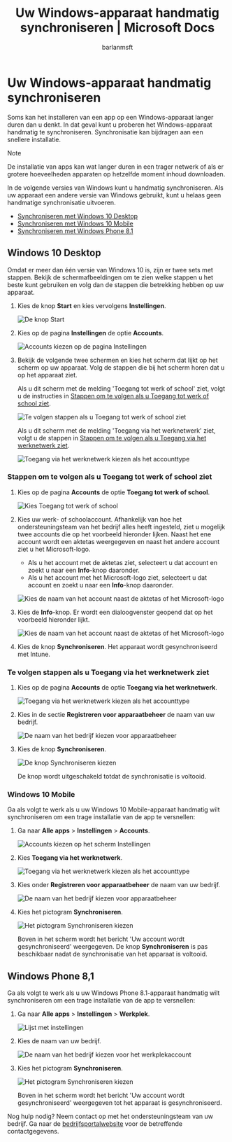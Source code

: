 ﻿---
title: Uw Windows-apparaat handmatig synchroniseren | Microsoft Docs
description: 
keywords: 
author: barlanmsft
ms.author: barlan
manager: angrobe
ms.date: 05/19/2017
ms.topic: article
ms.prod: 
ms.service: microsoft-intune
ms.technology: 
ms.assetid: 443c6de7-5187-4dc4-b844-6085a0c659bd
searchScope: User help
ROBOTS: 
ms.reviewer: priyar
ms.suite: ems
ms.custom: intune-enduser
ms.openlocfilehash: cf43ed13b852cccbce44e2a31890e164e3519490
ms.sourcegitcommit: db7a7bbead3a3fa78c4d643607f709a2909eb608
ms.translationtype: HT
ms.contentlocale: nl-NL
ms.lasthandoff: 09/28/2017
---
# <a name="sync-your-windows-device-manually"></a>Uw Windows-apparaat handmatig synchroniseren

Soms kan het installeren van een app op een Windows-apparaat langer duren dan u denkt. In dat geval kunt u proberen het Windows-apparaat handmatig te synchroniseren. Synchronisatie kan bijdragen aan een snellere installatie.

> [!Note]
> De installatie van apps kan wat langer duren in een trager netwerk of als er grotere hoeveelheden apparaten op hetzelfde moment inhoud downloaden.

In de volgende versies van Windows kunt u handmatig synchroniseren. Als uw apparaat een andere versie van Windows gebruikt, kunt u helaas geen handmatige synchronisatie uitvoeren.

* [Synchroniseren met Windows 10 Desktop](#windows-10-desktop)
* [Synchroniseren met Windows 10 Mobile](#windows-10-mobile)
* [Synchroniseren met Windows Phone 8.1](#windows-phone-81)

## <a name="windows-10-desktop"></a>Windows 10 Desktop
Omdat er meer dan één versie van Windows 10 is, zijn er twee sets met stappen. Bekijk de schermafbeeldingen om te zien welke stappen u het beste kunt gebruiken en volg dan de stappen die betrekking hebben op uw apparaat.

1. Kies de knop **Start** en kies vervolgens **Instellingen**.

    ![De knop Start](./media/win10pc-sync-1-start-button.png)

2. Kies op de pagina **Instellingen** de optie **Accounts**.

    ![Accounts kiezen op de pagina Instellingen](./media/win10pc-sync-2-settings-accounts.png)

3. Bekijk de volgende twee schermen en kies het scherm dat lijkt op het scherm op uw apparaat. Volg de stappen die bij het scherm horen dat u op het apparaat ziet.

    Als u dit scherm met de melding 'Toegang tot werk of school' ziet, volgt u de instructies in [Stappen om te volgen als u Toegang tot werk of school ziet](#steps-to-follow-if-you-see-access-work-or-school).

    ![Te volgen stappen als u Toegang tot werk of school ziet](./media/w10-enroll-rs1-connect-to-work-or-school.png)

    Als u dit scherm met de melding 'Toegang via het werknetwerk' ziet, volgt u de stappen in [Stappen om te volgen als u Toegang via het werknetwerk ziet](#steps-to-follow-if-you-see-work-access).

    ![Toegang via het werknetwerk kiezen als het accounttype](./media/win10pc-sync-3-work-access.png)

### <a name="steps-to-follow-if-you-see-access-work-or-school"></a>Stappen om te volgen als u Toegang tot werk of school ziet

1. Kies op de pagina **Accounts** de optie **Toegang tot werk of school**.

    ![Kies Toegang tot werk of school](./media/w10-enroll-rs1-connect-to-work-or-school.png)

2. Kies uw werk- of schoolaccount. Afhankelijk van hoe het ondersteuningsteam van het bedrijf alles heeft ingesteld, ziet u mogelijk twee accounts die op het voorbeeld hieronder lijken. Naast het ene account wordt een aktetas weergegeven en naast het andere account ziet u het Microsoft-logo.

    - Als u het account met de aktetas ziet, selecteert u dat account en zoekt u naar een **Info**-knop daaronder.
    - Als u het account met het Microsoft-logo ziet, selecteert u dat account en zoekt u naar een **Info**-knop daaronder.

    ![Kies de naam van het account naast de aktetas of het Microsoft-logo](./media/win10pc-rs1-sync-info-button.png)

3. Kies de **Info**-knop. Er wordt een dialoogvenster geopend dat op het voorbeeld hieronder lijkt.

    ![Kies de naam van het account naast de aktetas of het Microsoft-logo](./media/win10pc-rs1-sync-button.png)

4. Kies de knop **Synchroniseren**. Het apparaat wordt gesynchroniseerd met Intune.

### <a name="steps-to-follow-if-you-see-work-access"></a>Te volgen stappen als u Toegang via het werknetwerk ziet

1. Kies op de pagina **Accounts** de optie **Toegang via het werknetwerk**.

    ![Toegang via het werknetwerk kiezen als het accounttype](./media/win10pc-sync-3-work-access.png)

2. Kies in de sectie **Registreren voor apparaatbeheer** de naam van uw bedrijf.

    ![De naam van het bedrijf kiezen voor apparaatbeheer](./media/win10pc-sync-4-tap-com-name.png)

3. Kies de knop **Synchroniseren**.

    ![De knop Synchroniseren kiezen](./media/win10pc-sync-5-tap-sync.png)

   De knop wordt uitgeschakeld totdat de synchronisatie is voltooid.

### <a name="windows-10-mobile"></a>Windows 10 Mobile
Ga als volgt te werk als u uw Windows 10 Mobile-apparaat handmatig wilt synchroniseren om een trage installatie van de app te versnellen:

   1. Ga naar **Alle apps** > **Instellingen** > **Accounts**.

       ![Accounts kiezen op het scherm Instellingen](./media/win10m-sync-1-settings-accounts.png)

   2. Kies **Toegang via het werknetwerk**.

       ![Toegang via het werknetwerk kiezen als het accounttype](./media/win10m-sync-2-work-access.png)

   3. Kies onder **Registreren voor apparaatbeheer** de naam van uw bedrijf.

       ![De naam van het bedrijf kiezen voor apparaatbeheer](./media/win10m-sync-3-tap-comp-name.png)

   4. Kies het pictogram **Synchroniseren**.

       ![Het pictogram Synchroniseren kiezen](./media/win10m-sync-4-tap-sync.png)

       Boven in het scherm wordt het bericht 'Uw account wordt gesynchroniseerd' weergegeven. De knop **Synchroniseren** is pas beschikbaar nadat de synchronisatie van het apparaat is voltooid.

## <a name="windows-phone-81"></a>Windows Phone 8,1
Ga als volgt te werk als u uw Windows Phone 8.1-apparaat handmatig wilt synchroniseren om een trage installatie van de app te versnellen:

1. Ga naar **Alle apps** > **Instellingen** > **Werkplek**.

    ![Lijst met instellingen](./media/wp81-1-sync-settings-workplace.png)

2. Kies de naam van uw bedrijf.

    ![De naam van het bedrijf kiezen voor het werkplekaccount](./media/wp81-2-sync-tap-compname.png)

3. Kies het pictogram **Synchroniseren**.

    ![Het pictogram Synchroniseren kiezen](./media/wp81-3-sync-tap-sync-button.png)

   Boven in het scherm wordt het bericht 'Uw account wordt gesynchroniseerd' weergegeven tot het apparaat is gesynchroniseerd.

Nog hulp nodig? Neem contact op met het ondersteuningsteam van uw bedrijf. Ga naar de [bedrijfsportalwebsite](https://portal.manage.microsoft.com) voor de betreffende contactgegevens.

